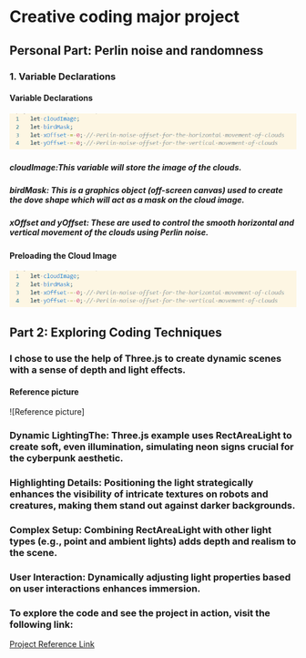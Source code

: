 # Creative coding major project

## Personal Part: Perlin noise and randomness

### 1. Variable Declarations

#### Variable Declarations
![Images 1](assets/1.png)

##### cloudImage:This variable will store the image of the clouds.
##### birdMask: This is a graphics object (off-screen canvas) used to create the dove shape which will act as a mask on the cloud image.
##### xOffset and yOffset: These are used to control the smooth horizontal and vertical movement of the clouds using Perlin noise.
#### Preloading the Cloud Image
![Images 2 ](assets/1.png)

## Part 2: Exploring Coding Techniques

### I chose to use the help of Three.js to create dynamic scenes with a sense of depth and light effects.

#### Reference picture
![Reference picture]
### Dynamic LightingThe: Three.js example uses RectAreaLight to create soft, even illumination, simulating neon signs crucial for the cyberpunk aesthetic.
### Highlighting Details: Positioning the light strategically enhances the visibility of intricate textures on robots and creatures, making them stand out against darker backgrounds.
### Complex Setup: Combining RectAreaLight with other light types (e.g., point and ambient lights) adds depth and realism to the scene.
### User Interaction: Dynamically adjusting light properties based on user interactions enhances immersion.
### To explore the code and see the project in action, visit the following link:


[Project Reference Link](https://gist.github.com/NeonBlueWS/fde2da512a61e2c55c00c4b8825f9705)


[def]: images/Reference_pic.png